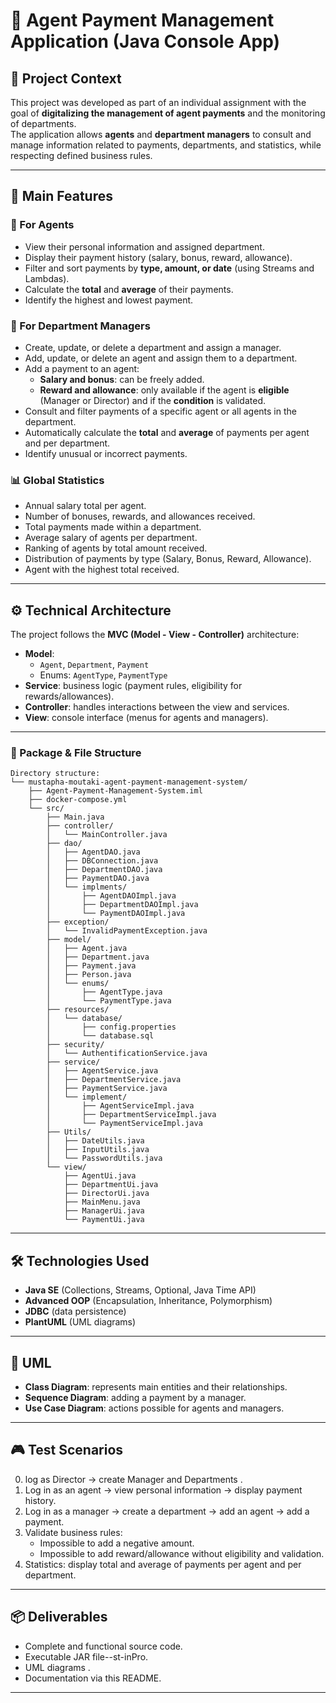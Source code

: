 # 💼 Agent Payment Management Application (Java Console App)

## 📌 Project Context
This project was developed as part of an individual assignment with the goal of **digitalizing the management of agent payments** and the monitoring of departments.  
The application allows **agents** and **department managers** to consult and manage information related to payments, departments, and statistics, while respecting defined business rules.

---

## 🚀 Main Features

### 👤 For Agents
- View their personal information and assigned department.
- Display their payment history (salary, bonus, reward, allowance).
- Filter and sort payments by **type, amount, or date** (using Streams and Lambdas).
- Calculate the **total** and **average** of their payments.
- Identify the highest and lowest payment.

### 🏢 For Department Managers
- Create, update, or delete a department and assign a manager.
- Add, update, or delete an agent and assign them to a department.
- Add a payment to an agent:
    - **Salary and bonus**: can be freely added.
    - **Reward and allowance**: only available if the agent is **eligible** (Manager or Director) and if the **condition** is validated.
- Consult and filter payments of a specific agent or all agents in the department.
- Automatically calculate the **total** and **average** of payments per agent and per department.
- Identify unusual or incorrect payments.

### 📊 Global Statistics
- Annual salary total per agent.
- Number of bonuses, rewards, and allowances received.
- Total payments made within a department.
- Average salary of agents per department.
- Ranking of agents by total amount received.
- Distribution of payments by type (Salary, Bonus, Reward, Allowance).
- Agent with the highest total received.

---

## ⚙️ Technical Architecture

The project follows the **MVC (Model - View - Controller)** architecture:

- **Model**:
    - `Agent`, `Department`, `Payment`
    - Enums: `AgentType`, `PaymentType`
- **Service**: business logic (payment rules, eligibility for rewards/allowances).
- **Controller**: handles interactions between the view and services.
- **View**: console interface (menus for agents and managers).

---

### 📂 Package & File Structure

```
Directory structure:
└── mustapha-moutaki-agent-payment-management-system/
    ├── Agent-Payment-Management-System.iml
    ├── docker-compose.yml
    └── src/
        ├── Main.java
        ├── controller/
        │   └── MainController.java
        ├── dao/
        │   ├── AgentDAO.java
        │   ├── DBConnection.java
        │   ├── DepartmentDAO.java
        │   ├── PaymentDAO.java
        │   └── implments/
        │       ├── AgentDAOImpl.java
        │       ├── DepartmentDAOImpl.java
        │       └── PaymentDAOImpl.java
        ├── exception/
        │   └── InvalidPaymentException.java
        ├── model/
        │   ├── Agent.java
        │   ├── Department.java
        │   ├── Payment.java
        │   ├── Person.java
        │   └── enums/
        │       ├── AgentType.java
        │       └── PaymentType.java
        ├── resources/
        │   └── database/
        │       ├── config.properties
        │       └── database.sql
        ├── security/
        │   └── AuthentificationService.java
        ├── service/
        │   ├── AgentService.java
        │   ├── DepartmentService.java
        │   ├── PaymentService.java
        │   └── implement/
        │       ├── AgentServiceImpl.java
        │       ├── DepartmentServiceImpl.java
        │       └── PaymentServiceImpl.java
        ├── Utils/
        │   ├── DateUtils.java
        │   ├── InputUtils.java
        │   └── PasswordUtils.java
        └── view/
            ├── AgentUi.java
            ├── DepartmentUi.java
            ├── DirectorUi.java
            ├── MainMenu.java
            ├── ManagerUi.java
            └── PaymentUi.java
```

---

## 🛠️ Technologies Used
- **Java SE** (Collections, Streams, Optional, Java Time API)
- **Advanced OOP** (Encapsulation, Inheritance, Polymorphism)
- **JDBC** (data persistence)
- **PlantUML** (UML diagrams)

---

## 📐 UML
- **Class Diagram**: represents main entities and their relationships.
- **Sequence Diagram**: adding a payment by a manager.
- **Use Case Diagram**: actions possible for agents and managers.

---

## 🎮 Test Scenarios
0. log as Director -> create Manager and Departments .
1. Log in as an agent → view personal information → display payment history.
2. Log in as a manager → create a department → add an agent → add a payment.
3. Validate business rules:
    - Impossible to add a negative amount.
    - Impossible to add reward/allowance without eligibility and validation.
4. Statistics: display total and average of payments per agent and per department.

---

## 📦 Deliverables
- Complete and functional source code.
- Executable JAR file--st-inPro.
- UML diagrams .
- Documentation via this README.

---